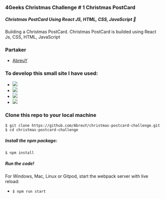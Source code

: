 ### 4Geeks Christmas Challenge # 1 Christmas PostCard
##### Christmas PostCard Using React JS, HTML, CSS, JavaScript 💌 

Building a Christmas PostCard. Christmas PostCard is builded using React Js, CSS, HTML, JavaScript
### Partaker
 * [AbreuY](https://github.com/AbreuY)

### To develop this small site I have used:
* ![](https://img.shields.io/badge/HTML5-informational?style=flat&logo=html5&logoColor=white&color=F66415&labelColor=F66415)
* ![](https://img.shields.io/badge/CSS3-informational?style=flat&logo=css3&logoColor=white&color=2299F8&labelColor=2299F8)
* ![](https://img.shields.io/badge/JavaScript-informational?style=flat&logo=javascript&logoColor=000000&color=F7E018&labelColor=F7E018)
* ![](https://img.shields.io/badge/React.js-informational?style=flat&logo=react&logoColor=61dbfb&color=20232a&labelColor=20232a)

### Clone this repo to your local machine
```
$ git clone https://github.com/AbreuY/christmas-postcard-challenge.git
$ cd christmas-postcard-challenge
```
##### Install the npm package:
```
$ npm install
```
##### Run the code!

For Windows, Mac, Linux or Gitpod, start the webpack server with live reload:
- `$ npm run start`
